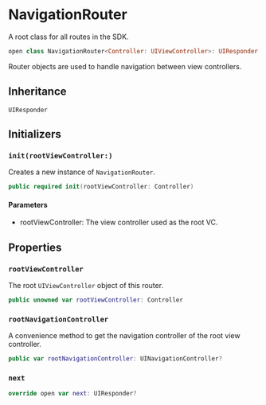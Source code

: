 # NavigationRouter

A root class for all routes in the SDK.

``` swift
open class NavigationRouter<Controller: UIViewController>: UIResponder 
```

Router objects are used to handle navigation between view controllers.

> 

## Inheritance

`UIResponder`

## Initializers

### `init(rootViewController:)`

Creates a new instance of `NavigationRouter`.

``` swift
public required init(rootViewController: Controller) 
```

#### Parameters

  - rootViewController: The view controller used as the root VC.

## Properties

### `rootViewController`

The root `UIViewController` object of this router.

``` swift
public unowned var rootViewController: Controller
```

### `rootNavigationController`

A convenience method to get the navigation controller of the root view controller.

``` swift
public var rootNavigationController: UINavigationController? 
```

### `next`

``` swift
override open var next: UIResponder? 
```
